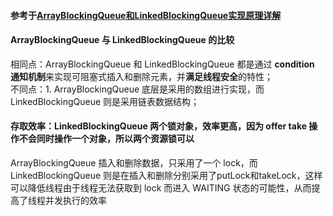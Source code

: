 #### 参考于[ArrayBlockingQueue和LinkedBlockingQueue实现原理详解](https://juejin.im/post/5aeebdb26fb9a07aa83ea17e)  
#### ArrayBlockingQueue 与 LinkedBlockingQueue 的比较
相同点：ArrayBlockingQueue 和 LinkedBlockingQueue 都是通过 <B>condition 通知机制</B>来实现可阻塞式插入和删除元素，并<B>满足线程安全</B>的特性；  
不同点：1. ArrayBlockingQueue 底层是采用的数组进行实现，而 LinkedBlockingQueue 则是采用链表数据结构；  
#### 存取效率：LinkedBlockingQueue 两个锁对象，效率更高，因为 offer take 操作不会同时操作一个对象，所以两个资源锁可以
ArrayBlockingQueue 插入和删除数据，只采用了一个 lock，而 LinkedBlockingQueue 则是在插入和删除分别采用了putLock和takeLock，这样可以降低线程由于线程无法获取到 lock 而进入 WAITING 状态的可能性，从而提高了线程并发执行的效率  

